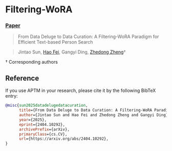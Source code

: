 # Filtering-WoRA

### [Paper](https://arxiv.org/abs/2404.10292)

> From Data Deluge to Data Curation: A Filtering-WoRA Paradigm for Efficient Text-based Person Search

> Jintao Sun, [Hao Fei](https://haofei.vip/), Gangyi Ding, [Zhedong Zheng](https://www.zdzheng.xyz/)$\dagger$

$\dagger$ Corresponding authors


## Reference
If you use APTM in your research, please cite it by the following BibTeX entry:

```bibtex
@misc{sun2025datadelugedatacuration,
      title={From Data Deluge to Data Curation: A Filtering-WoRA Paradigm for Efficient Text-based Person Search}, 
      author={Jintao Sun and Hao Fei and Zhedong Zheng and Gangyi Ding},
      year={2025},
      eprint={2404.10292},
      archivePrefix={arXiv},
      primaryClass={cs.CV},
      url={https://arxiv.org/abs/2404.10292}, 
}

```

